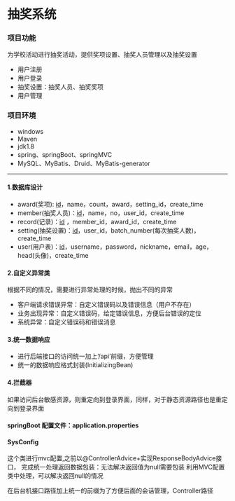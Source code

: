 # 抽奖系统

### 项目功能

为学校活动进行抽奖活动，提供奖项设置、抽奖人员管理以及抽奖设置

- 用户注册
- 用户登录
- 抽奖设置：抽奖人员、抽奖奖项
- 用户管理

### 项目环境

- windows
- Maven
- jdk1.8
- spring、springBoot、springMVC
- MySQL、MyBatis、Druid、MyBatis-generator

***



#### 1.数据库设计

- award(奖项):  <u>id</u>，name，count，award，setting_id，create_time
- member(抽奖人员)：<u>id</u>，name，no，user_id，create_time
- record(记录)：<u>id</u> ，member_id，award_id，create_time
- setting(抽奖设置)：<u>id</u>，user_id，batch_number(每次抽奖人数)，create_time
- user(用户表)：<u>id</u>，username，password，nickname，email，age，head(头像)，create_time

#### 2.自定义异常类

根据不同的情况，需要进行异常处理的时候，抛出不同的异常

- 客户端请求错误异常：自定义错误码以及错误信息（用户不存在）
- 业务出现异常：自定义错误码，给定错误信息，方便后台错误的定位
- 系统异常：自定义错误码和错误消息

#### 3.统一数据响应

- 进行后端接口的访问统一加上‘/api’前缀，方便管理
- 统一的数据响应格式封装(InitializingBean)

#### 4.拦截器

如果访问后台敏感资源，则重定向到登录界面，同样，对于静态资源路径也是重定向到登录界面



#### springBoot 配置文件：application.properties

#### SysConfig
这个类进行mvc配置,之前以@ControllerAdvice+实现ResponseBodyAdvice接口，
完成统一处理返回数据包装：无法解决返回值为null需要包装
利用MVC配置类中处理，可以解决返回null的情况

在后台机接口路径加上统一的前缀为了方便后面的会话管理，Controller路径

